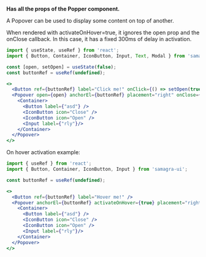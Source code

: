 

**Has all the props of the Popper component.**

A Popover can be used to display some content on top of another.

When rendered with activateOnHover=true, it ignores the open prop and the onClose callback.
In this case, it has a fixed 300ms of delay in activation.
 
```jsx
import { useState, useRef } from 'react';
import { Button, Container, IconButton, Input, Text, Modal } from 'samagra-ui';

const [open, setOpen] = useState(false);
const buttonRef = useRef(undefined);

<>
  <Button ref={buttonRef} label="Click me!" onClick={() => setOpen(true)} />
  <Popover open={open} anchorEl={buttonRef} placement="right" onClose={() => setOpen(false)}>
    <Container>
      <Button label={"asd"} />
      <IconButton icon="Close" />
      <IconButton icon="Open" />
      <Input label={"rly"}/>
    </Container>
  </Popover>
</>
```

On hover activation example:
```jsx
import { useRef } from 'react';
import { Button, Container, IconButton, Input } from 'samagra-ui';

const buttonRef = useRef(undefined);

<>
  <Button ref={buttonRef} label="Hover me!" />
  <Popover anchorEl={buttonRef} activateOnHover={true} placement="right">
    <Container>
      <Button label={"asd"} />
      <IconButton icon="Close" />
      <IconButton icon="Open" />
      <Input label={"rly"}/>
    </Container>
  </Popover>
</>
```


